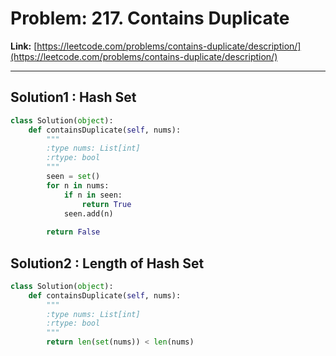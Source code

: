 # Problem: 217. Contains Duplicate
**Link:** [https://leetcode.com/problems/contains-duplicate/description/](https://leetcode.com/problems/contains-duplicate/description/)

---

## Solution1 : Hash Set

```python
class Solution(object):
    def containsDuplicate(self, nums):
        """
        :type nums: List[int]
        :rtype: bool
        """
        seen = set()
        for n in nums:
            if n in seen:
                return True
            seen.add(n)
        
        return False
```

## Solution2 : Length of Hash Set

```python
class Solution(object):
    def containsDuplicate(self, nums):
        """
        :type nums: List[int]
        :rtype: bool
        """
        return len(set(nums)) < len(nums)
```
